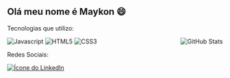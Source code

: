 ## Olá meu nome é Maykon :smile:

Tecnologias que utilizo:

![Javascript](https://img.shields.io/badge/javascript-%23323330.svg?style=for-the-badge&logo=javascript&logoColor=%23F7DF1E) ![HTML5](https://img.shields.io/badge/html5-%23E34F26.svg?style=for-the-badge&logo=html5&logoColor=white) ![CSS3](https://img.shields.io/badge/css3-%231572B6.svg?style=for-the-badge&logo=css3&logoColor=white)</div> 
 <img align="right" src="https://github-readme-stats.vercel.app/api?username=MaykonLisboa&show_icons=true&theme=tokyonight" alt="GitHub Stats" style="margin: 0">

Redes Sociais:

[![Ícone do LinkedIn](https://img.shields.io/badge/LinkedIn-0077B5?style=for-the-badge&logo=linkedin&logoColor=white)](https://www.linkedin.com/in/maykon-lisboa-927483279/)

